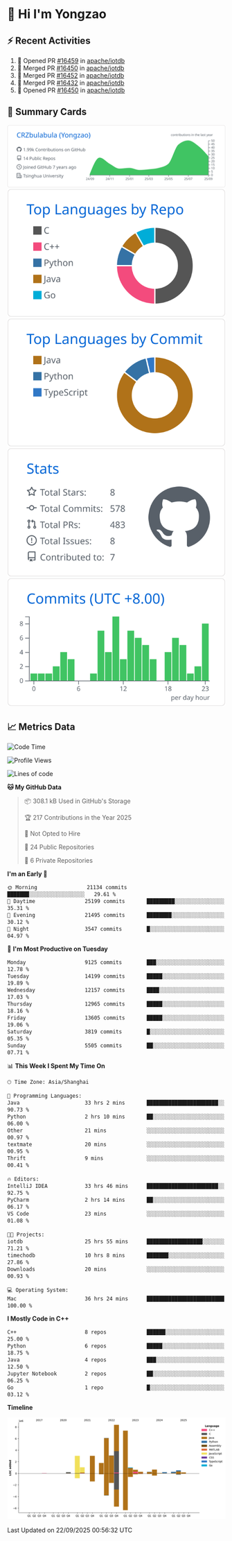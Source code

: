 # 👋 Hi I'm Yongzao

## ⚡ Recent Activities
<!--START_SECTION:activity-->
1. 💪 Opened PR [#16459](https://github.com/apache/iotdb/pull/16459) in [apache/iotdb](https://github.com/apache/iotdb)
2. 🎉 Merged PR [#16450](https://github.com/apache/iotdb/pull/16450) in [apache/iotdb](https://github.com/apache/iotdb)
3. 🎉 Merged PR [#16452](https://github.com/apache/iotdb/pull/16452) in [apache/iotdb](https://github.com/apache/iotdb)
4. 🎉 Merged PR [#16432](https://github.com/apache/iotdb/pull/16432) in [apache/iotdb](https://github.com/apache/iotdb)
5. 💪 Opened PR [#16450](https://github.com/apache/iotdb/pull/16450) in [apache/iotdb](https://github.com/apache/iotdb)
<!--END_SECTION:activity-->

## 🎑 Summary Cards

[![](https://raw.githubusercontent.com/CRZbulabula/CRZbulabula/main/profile-summary-card-output/github/0-profile-details.svg)](https://github.com/vn7n24fzkq/github-profile-summary-cards)
[![](https://raw.githubusercontent.com/CRZbulabula/CRZbulabula/main/profile-summary-card-output/github/1-repos-per-language.svg)](https://github.com/vn7n24fzkq/github-profile-summary-cards) [![](https://raw.githubusercontent.com/CRZbulabula/CRZbulabula/main/profile-summary-card-output/github/2-most-commit-language.svg)](https://github.com/vn7n24fzkq/github-profile-summary-cards)
[![](https://raw.githubusercontent.com/CRZbulabula/CRZbulabula/main/profile-summary-card-output/github/3-stats.svg)](https://github.com/vn7n24fzkq/github-profile-summary-cards) [![](https://raw.githubusercontent.com/CRZbulabula/CRZbulabula/main/profile-summary-card-output/github/4-productive-time.svg)](https://github.com/vn7n24fzkq/github-profile-summary-cards)

## 📈 Metrics Data

<!--START_SECTION:waka-->
![Code Time](http://img.shields.io/badge/Code%20Time-1%2C243%20hrs%2040%20mins-blue)

![Profile Views](http://img.shields.io/badge/Profile%20Views-1-blue)

![Lines of code](https://img.shields.io/badge/From%20Hello%20World%20I%27ve%20Written-37.7%20million%20lines%20of%20code-blue)

**🐱 My GitHub Data** 

> 📦 308.1 kB Used in GitHub's Storage 
 > 
> 🏆 217 Contributions in the Year 2025
 > 
> 🚫 Not Opted to Hire
 > 
> 📜 24 Public Repositories 
 > 
> 🔑 6 Private Repositories 
 > 
**I'm an Early 🐤** 

```text
🌞 Morning                21134 commits       ███████░░░░░░░░░░░░░░░░░░   29.61 % 
🌆 Daytime                25199 commits       █████████░░░░░░░░░░░░░░░░   35.31 % 
🌃 Evening                21495 commits       ████████░░░░░░░░░░░░░░░░░   30.12 % 
🌙 Night                  3547 commits        █░░░░░░░░░░░░░░░░░░░░░░░░   04.97 % 
```
📅 **I'm Most Productive on Tuesday** 

```text
Monday                   9125 commits        ███░░░░░░░░░░░░░░░░░░░░░░   12.78 % 
Tuesday                  14199 commits       █████░░░░░░░░░░░░░░░░░░░░   19.89 % 
Wednesday                12157 commits       ████░░░░░░░░░░░░░░░░░░░░░   17.03 % 
Thursday                 12965 commits       █████░░░░░░░░░░░░░░░░░░░░   18.16 % 
Friday                   13605 commits       █████░░░░░░░░░░░░░░░░░░░░   19.06 % 
Saturday                 3819 commits        █░░░░░░░░░░░░░░░░░░░░░░░░   05.35 % 
Sunday                   5505 commits        ██░░░░░░░░░░░░░░░░░░░░░░░   07.71 % 
```


📊 **This Week I Spent My Time On** 

```text
🕑︎ Time Zone: Asia/Shanghai

💬 Programming Languages: 
Java                     33 hrs 2 mins       ███████████████████████░░   90.73 % 
Python                   2 hrs 10 mins       ██░░░░░░░░░░░░░░░░░░░░░░░   06.00 % 
Other                    21 mins             ░░░░░░░░░░░░░░░░░░░░░░░░░   00.97 % 
textmate                 20 mins             ░░░░░░░░░░░░░░░░░░░░░░░░░   00.95 % 
Thrift                   9 mins              ░░░░░░░░░░░░░░░░░░░░░░░░░   00.41 % 

🔥 Editors: 
IntelliJ IDEA            33 hrs 46 mins      ███████████████████████░░   92.75 % 
PyCharm                  2 hrs 14 mins       ██░░░░░░░░░░░░░░░░░░░░░░░   06.17 % 
VS Code                  23 mins             ░░░░░░░░░░░░░░░░░░░░░░░░░   01.08 % 

🐱‍💻 Projects: 
iotdb                    25 hrs 55 mins      ██████████████████░░░░░░░   71.21 % 
timechodb                10 hrs 8 mins       ███████░░░░░░░░░░░░░░░░░░   27.86 % 
Downloads                20 mins             ░░░░░░░░░░░░░░░░░░░░░░░░░   00.93 % 

💻 Operating System: 
Mac                      36 hrs 24 mins      █████████████████████████   100.00 % 
```

**I Mostly Code in C++** 

```text
C++                      8 repos             ██████░░░░░░░░░░░░░░░░░░░   25.00 % 
Python                   6 repos             █████░░░░░░░░░░░░░░░░░░░░   18.75 % 
Java                     4 repos             ███░░░░░░░░░░░░░░░░░░░░░░   12.50 % 
Jupyter Notebook         2 repos             ██░░░░░░░░░░░░░░░░░░░░░░░   06.25 % 
Go                       1 repo              █░░░░░░░░░░░░░░░░░░░░░░░░   03.12 % 
```



**Timeline**

![Lines of Code chart](https://raw.githubusercontent.com/CRZbulabula/CRZbulabula/main/assets/bar_graph.png)


 Last Updated on 22/09/2025 00:56:32 UTC
<!--END_SECTION:waka-->

